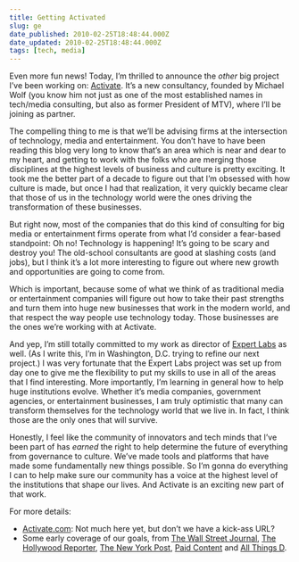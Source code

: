 ```yaml
---
title: Getting Activated
slug: ge
date_published: 2010-02-25T18:48:44.000Z
date_updated: 2010-02-25T18:48:44.000Z
tags: [tech, media]
---
```


Even more fun news! Today, I’m thrilled to announce the *other* big project I’ve been working on: [Activate](http://activate.com/). It’s a new consultancy, founded by Michael Wolf (you know him not just as one of the most established names in tech/media consulting, but also as former President of MTV), where I’ll be joining as partner.

The compelling thing to me is that we’ll be advising firms at the intersection of technology, media and entertainment. You don’t have to have been reading this blog very long to know that’s an area which is near and dear to my heart, and getting to work with the folks who are merging those disciplines at the highest levels of business and culture is pretty exciting. It took me the better part of a decade to figure out that I’m obsessed with how culture is made, but once I had that realization, it very quickly became clear that those of us in the technology world were the ones driving the transformation of these businesses.

But right now, most of the companies that do this kind of consulting for big media or entertainment firms operate from what I’d consider a fear-based standpoint: Oh no! Technology is happening! It’s going to be scary and destroy you! The old-school consultants are good at slashing costs (and jobs), but I think it’s a lot more interesting to figure out where new growth and opportunities are going to come from.

Which is important, because some of what we think of as traditional media or entertainment companies will figure out how to take their past strengths and turn them into huge new businesses that work in the modern world, and that respect the way people use technology today. Those businesses are the ones we’re working with at Activate.

And yep, I’m still totally committed to my work as director of [Expert Labs](http://expertlabs.org/) as well. (As I write this, I’m in Washington, D.C. trying to refine our next project.) I was very fortunate that the Expert Labs project was set up from day one to give me the flexibility to put my skills to use in all of the areas that I find interesting. More importantly, I’m learning in general how to help huge institutions evolve. Whether it’s media companies, government agencies, or entertainment businesses, I am truly optimistic that many can transform themselves for the technology world that we live in. In fact, I think those are the only ones that will survive.

Honestly, I feel like the community of innovators and tech minds that I’ve been part of has *earned* the right to help determine the future of everything from governance to culture. We’ve made tools and platforms that have made some fundamentally new things possible. So I’m gonna do everything I can to help make sure our community has a voice at the highest level of the institutions that shape our lives. And Activate is an exciting new part of that work.

For more details:

- [Activate.com](http://activate.com/): Not much here yet, but don’t we have a kick-ass URL?
- Some early coverage of our goals, from [The Wall Street Journal](http://blogs.wsj.com/digits/2010/02/25/tech-media-veterans-team-up-on-new-consulting-firm/), [The Hollywood Reporter](http://www.hollywoodreporter.com/hr/content_display/world/news/e3id9638d8420146d3c8f66f0ed002e2a98), [The New York Post](http://www.nypost.com/p/news/business/solo_performances_OPzaI0x3M9wcaeKwM5ZjJI), [Paid Content](http://paidcontent.org/article/419-ex-mtvn-six-apart-execs-wolf-and-dash-pair-up/) and [All Things D](http://mediamemo.allthingsd.com/20100224/media-consultant-michael-wolf-not-that-michael-wolff-is-a-media-consultant-again/).
